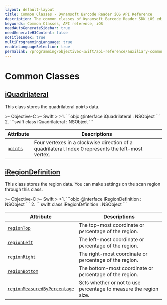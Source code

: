 ```yaml
---
layout: default-layout
title: Common Classes - Dynamsoft Barcode Reader iOS API Reference
description: The common classes of Dynamsoft Barcode Reader SDK iOS edition such as point, quadrilateral, & region definition.
keywords: Common Classes, API reference, iOS
needAutoGenerateSidebar: true
needGenerateH3Content: false
noTitleIndex: true
multiProgrammingLanguage: true
enableLanguageSelection: true
permalink: /programming/objectivec-swift/api-reference/auxiliary-common-classes.html
---
```


# Common Classes

## [iQuadrilateral](auxiliary-iQuadrilateral.md)

This class stores the quadrilateral points data.

<div class="sample-code-prefix"></div>
>- Objective-C
>- Swift
>
>1. 
```objc
@interface iQuadrilateral : NSObject
```
2. 
```swift
class iQuadrilateral : NSObject
```

| Attribute | Descriptions |
|---------- | ------------ |
| [`points`](auxiliary-iQuadrilateral.md#points) | Four vertexes in a clockwise direction of a quadrilateral. Index 0 represents the left-most vertex. |

## [iRegionDefinition](auxiliary-iRegionDefinition.md)

This class stores the region data. You can make settings on the scan region through this class.

<div class="sample-code-prefix"></div>
>- Objective-C
>- Swift
>
>1. 
```objc
@interface iRegionDefinition : NSObject
```
2. 
```swift
class iRegionDefinition : NSObject
```

| Attribute | Descriptions |
|---------- | ------------ |
| [`regionTop`](auxiliary-iRegionDefinition.md#regiontop) | The top-most coordinate or percentage of the region. |
| [`regionLeft`](auxiliary-iRegionDefinition.md#regionleft) | The left-most coordinate or percentage of the region. |
| [`regionRight`](auxiliary-iRegionDefinition.md#regionright) | The right-most coordinate or percentage of the region. |
| [`regionBottom`](auxiliary-iRegionDefinition.md#regionbottom) | The bottom-most coordinate or percentage of the region. |
| [`regionMeasuredByPercentage`](auxiliary-iRegionDefinition.md#regionmeasuredbypercentage) | Sets whether or not to use percentage to measure the region size. |

